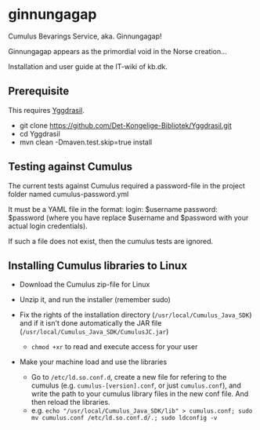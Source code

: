 # ginnungagap
Cumulus Bevarings Service, aka. Ginnungagap!

Ginnungagap appears as the primordial void in the Norse creation... 


Installation and user guide at the IT-wiki of kb.dk.


Prerequisite
--------------------------
This requires [Yggdrasil](https://github.com/Det-Kongelige-Bibliotek/Yggdrasil).
* git clone https://github.com/Det-Kongelige-Bibliotek/Yggdrasil.git
* cd Yggdrasil
* mvn clean -Dmaven.test.skip=true install


Testing against Cumulus
--------------------------
The current tests against Cumulus required a password-file in the project folder named cumulus-password.yml

It must be a YAML file in the format: 
login: $username
password: $password
(where you have replace $username and $password with your actual login credentials).

If such a file does not exist, then the cumulus tests are ignored. 


Installing Cumulus libraries to Linux
--------------------------

* Download the Cumulus zip-file for Linux

* Unzip it, and run the installer (remember sudo)

* Fix the rights of the installation directory (`/usr/local/Cumulus_Java_SDK`) and if it isn't done automatically the JAR file (`/usr/local/Cumulus_Java_SDK/CumulusJC.jar`)
  * `chmod +xr` to read and execute access for your user

* Make your machine load and use the libraries
  * Go to `/etc/ld.so.conf.d`, create a new file for refering to the cumulus  (e.g. `cumulus-[version].conf`, or just `cumulus.conf`), and write the path to your cumulus library files in the new conf file. And then reload the libraries.
  * e.g. `echo "/usr/local/Cumulus_Java_SDK/lib" > cumulus.conf; sudo mv cumulus.conf /etc/ld.so.conf.d/.; sudo ldconfig -v`

